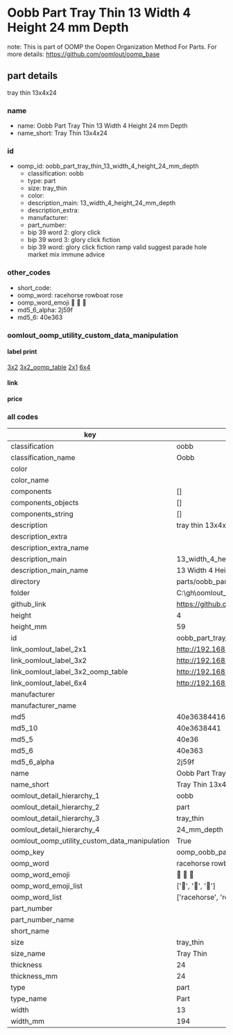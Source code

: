 # Oobb Part Tray Thin 13 Width 4 Height 24 mm Depth  

note: This is part of OOMP the Oopen Organization Method For Parts. For more details: https://github.com/oomlout/oomp_base

##  part details
  



tray thin 13x4x24



### name
* name: Oobb Part Tray Thin 13 Width 4 Height 24 mm Depth
* name_short: Tray Thin 13x4x24 
### id
* oomp_id: oobb_part_tray_thin_13_width_4_height_24_mm_depth
  * classification: oobb
  * type: part
  * size: tray_thin
  * color: 
  * description_main: 13_width_4_height_24_mm_depth
  * description_extra: 
  * manufacturer: 
  * part_number: 
  * bip 39 word 2: glory click
  * bip 39 word 3: glory click fiction
  * bip 39 word: glory click fiction ramp valid suggest parade hole market mix immune advice

### other_codes
* short_code: 
* oomp_word: racehorse rowboat rose
* oomp_word_emoji :racehorse: :rowboat: :rose:
* md5_6_alpha: 2j59f
* md5_6: 40e363






### oomlout_oomp_utility_custom_data_manipulation
#### label print
[3x2](http://192.168.1.245:1112/?label=oomp%202j59f)
[3x2_oomp_table](http://192.168.1.108:1112/?label=oomp%202j59f)
[2x1](http://192.168.1.242:1112/?label=oomp%202j59f)
[6x4](http://192.168.1.55:1112/?label=oomp%202j59f)    

#### link

                              

#### price







### all codes 
| key | value |  
| --- | --- |  
| classification | oobb |  
| classification_name | Oobb |  
| color |  |  
| color_name |  |  
| components | [] |  
| components_objects | [] |  
| components_string | [] |  
| description | tray thin 13x4x24 |  
| description_extra |  |  
| description_extra_name |  |  
| description_main | 13_width_4_height_24_mm_depth |  
| description_main_name | 13 Width 4 Height 24 mm Depth |  
| directory | parts/oobb_part_tray_thin_13_width_4_height_24_mm_depth |  
| folder | C:\gh\oomlout_oobb_version_4_generated_parts\parts\oobb_part_tray_thin_13_width_4_height_24_mm_depth |  
| github_link | https://github.com/oomlout/oomlout_oomp_part_src/tree/main/parts/oobb_part_tray_thin_13_width_4_height_24_mm_depth |  
| height | 4 |  
| height_mm | 59 |  
| id | oobb_part_tray_thin_13_width_4_height_24_mm_depth |  
| link_oomlout_label_2x1 | http://192.168.1.242:1112/?label=oomp%202j59f |  
| link_oomlout_label_3x2 | http://192.168.1.245:1112/?label=oomp%202j59f |  
| link_oomlout_label_3x2_oomp_table | http://192.168.1.108:1112/?label=oomp%202j59f |  
| link_oomlout_label_6x4 | http://192.168.1.55:1112/?label=oomp%202j59f |  
| manufacturer |  |  
| manufacturer_name |  |  
| md5 | 40e36384416cb40363f86b16ab8aab1c |  
| md5_10 | 40e3638441 |  
| md5_5 | 40e36 |  
| md5_6 | 40e363 |  
| md5_6_alpha | 2j59f |  
| name | Oobb Part Tray Thin 13 Width 4 Height 24 mm Depth |  
| name_short | Tray Thin 13x4x24  |  
| oomlout_detail_hierarchy_1 | oobb |  
| oomlout_detail_hierarchy_2 | part |  
| oomlout_detail_hierarchy_3 | tray_thin |  
| oomlout_detail_hierarchy_4 | 24_mm_depth |  
| oomlout_oomp_utility_custom_data_manipulation | True |  
| oomp_key | oomp_oobb_part_tray_thin_13_width_4_height_24_mm_depth |  
| oomp_word | racehorse rowboat rose |  
| oomp_word_emoji | :racehorse: :rowboat: :rose: |  
| oomp_word_emoji_list | [':racehorse:', ':rowboat:', ':rose:'] |  
| oomp_word_list | ['racehorse', 'rowboat', 'rose'] |  
| part_number |  |  
| part_number_name |  |  
| short_name |  |  
| size | tray_thin |  
| size_name | Tray Thin |  
| thickness | 24 |  
| thickness_mm | 24 |  
| type | part |  
| type_name | Part |  
| width | 13 |  
| width_mm | 194 |  
